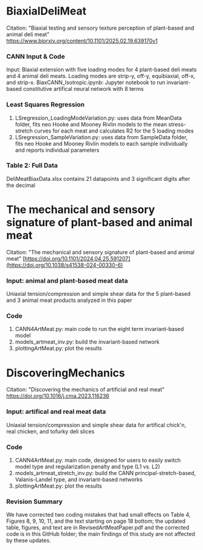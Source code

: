 # BiaxialDeliMeat
Citation: "Biaxial testing and sensory texture perception of plant-based and animal deli meat" https://www.biorxiv.org/content/10.1101/2025.02.19.639170v1

### CANN Input & Code
Input: Biaxial extension with five loading modes for 4 plant-based deli meats and 4 animal deli meats. Loading modes are strip-y, off-y, equibiaxial, off-x, and strip-x.
BiaxCANN_Isotropic.ipynb: Jupyter notebook to run invariant-based constitutive artifical neural network with 8 terms

### Least Squares Regression
1. LSregression_LoadingModeVariation.py: uses data from MeanData folder, fits neo Hooke and Mooney Rivlin models to the mean stress-stretch curves for each meat and calculates R2 for the 5 loading modes
2. LSregression_SampleVariation.py: uses data from SampleData folder, fits neo Hooke and Mooney Rivlin models to each sample individually and reports individual parameters

### Table 2: Full Data
DeliMeatBiaxData.xlsx contains 21 datapoints and 3 significant digits after the decimal

# The mechanical and sensory signature of plant-based and animal meat
Citation: "The mechanical and sensory signature of plant-based and animal meat" [https://doi.org/10.1101/2024.04.25.591207](https://doi.org/10.1038/s41538-024-00330-6)

### Input: animal and plant-based meat data
Uniaxial tension/compression and simple shear data for the 5 plant-based and 3 animal meat products analyzed in this paper

### Code
1. CANN4ArtMeat.py: main code to run the eight term invariant-based model
2. models_artmeat_inv.py: build the invariant-based network
3. plottingArtMeat.py: plot the results

# DiscoveringMechanics
Citation: "Discovering the mechanics of artificial and real meat" https://doi.org/10.1016/j.cma.2023.116236

### Input: artifical and real meat data
Uniaxial tension/compression and simple shear data for artifical chick'n, real chicken, and tofurky deli slices

### Code
1. CANN4ArtMeat.py: main code, designed for users to easily switch model type and regularization penalty and type (L1 vs. L2)
2. models_artmeat_stretch_inv.py: build the CANN principal-stretch-based, Valanis-Landel type, and invariant-based networks
3. plottingArtMeat.py: plot the results

### Revision Summary
We have corrected two coding mistakes that had small effects on Table 4, Figures 8, 9, 10, 11, and the text starting on page 18 bottom; the updated table, figures, and text are in RevisedArtMeatPaper.pdf and the corrected code is in this GitHub folder; the main findings of this study are not affected by these updates.
